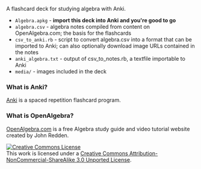 A flashcard deck for studying algebra with Anki.

- `Algebra.apkg` - **import this deck into Anki and you're good to go**
- `algebra.csv` - algebra notes compiled from content on OpenAlgebra.com; the basis for the flashcards
- `csv_to_anki.rb` - script to convert algebra.csv into a format that can be imported to Anki; can also optionally download image URLs contained in the notes
- `anki_algebra.txt` - output of csv_to_notes.rb, a textfile importable to Anki
- `media/` - images included in the deck

### What is Anki?

[Anki](http://ankisrs.net/) is a spaced repetition flashcard program.

### What is OpenAlgebra?

[OpenAlgebra.com](http://www.openalgebra.com/) is a free Algebra study guide and video tutorial website created by John Redden.

<a rel="license" href="http://creativecommons.org/licenses/by-nc-sa/3.0/"><img alt="Creative Commons License" style="border-width:0" src="https://i.creativecommons.org/l/by-nc-sa/3.0/80x15.png" /></a><br />This work is licensed under a <a rel="license" href="http://creativecommons.org/licenses/by-nc-sa/3.0/">Creative Commons Attribution-NonCommercial-ShareAlike 3.0 Unported License</a>.
